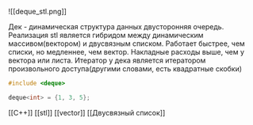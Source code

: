 ![[deque_stl.png]]

Дек - динамическая структура данных двусторонняя очередь. Реализация stl является гибридом между динамическим массивом(вектором) и двусвязным списком.
Работает быстрее, чем списки, но медленнее, чем вектор.
Накладные расходы выше, чем у вектора или листа.
Итератор у дека является итератором произвольного доступа(другими словами, есть квадратные скобки)

```c++
#include <deque>

deque<int> = {1, 3, 5};
```

[[C++]] [[stl]] [[vector]] [[Двусвязный список]] 